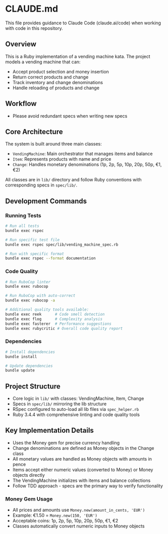 # CLAUDE.md

This file provides guidance to Claude Code (claude.ai/code) when working with code in this repository.

## Overview
This is a Ruby implementation of a vending machine kata. The project models a vending machine that can:
- Accept product selection and money insertion
- Return correct products and change
- Track inventory and change denominations
- Handle reloading of products and change

## Workflow
- Please avoid redundant specs when writing new specs

## Core Architecture
The system is built around three main classes:
- `VendingMachine`: Main orchestrator that manages items and balance
- `Item`: Represents products with name and price
- `Change`: Handles monetary denominations (1p, 2p, 5p, 10p, 20p, 50p, €1, €2)

All classes are in `lib/` directory and follow Ruby conventions with corresponding specs in `spec/lib/`.

## Development Commands

### Running Tests
```bash
# Run all tests
bundle exec rspec

# Run specific test file
bundle exec rspec spec/lib/vending_machine_spec.rb

# Run with specific format
bundle exec rspec --format documentation
```

### Code Quality
```bash
# Run RuboCop linter
bundle exec rubocop

# Run RuboCop with auto-correct
bundle exec rubocop -a

# Additional quality tools available:
bundle exec reek      # Code smell detection
bundle exec flog      # Complexity analysis
bundle exec fasterer  # Performance suggestions
bundle exec rubycritic # Overall code quality report
```

### Dependencies
```bash
# Install dependencies
bundle install

# Update dependencies
bundle update
```

## Project Structure
- Core logic in `lib/` with classes: VendingMachine, Item, Change
- Specs in `spec/lib/` mirroring the lib structure
- RSpec configured to auto-load all lib files via `spec_helper.rb`
- Ruby 3.4.4 with comprehensive linting and code quality tools

## Key Implementation Details
- Uses the Money gem for precise currency handling
- Change denominations are defined as Money objects in the Change class
- All monetary values are handled as Money objects with amounts in pence
- Items accept either numeric values (converted to Money) or Money objects directly
- The VendingMachine initializes with items and balance collections
- Follow TDD approach - specs are the primary way to verify functionality

### Money Gem Usage
- All prices and amounts use `Money.new(amount_in_cents, 'EUR')`
- Example: €1.50 = `Money.new(150, 'EUR')`
- Acceptable coins: 1p, 2p, 5p, 10p, 20p, 50p, €1, €2
- Classes automatically convert numeric inputs to Money objects
